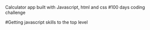 Calculator app built with Javascript, html and css
#100 days coding challenge 

#Getting javascript skills to the top level